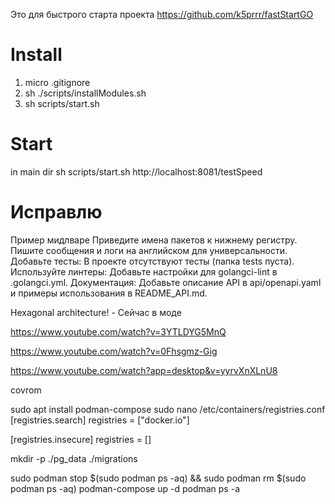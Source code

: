 Это для быстрого старта проекта
https://github.com/k5prrr/fastStartGO

# Install
1. micro .gitignore
2. sh ./scripts/installModules.sh
3. sh scripts/start.sh

# Start
in main dir
sh scripts/start.sh
http://localhost:8081/testSpeed



# Исправлю
Пример мидлваре
Приведите имена пакетов к нижнему регистру.
Пишите сообщения и логи на английском для универсальности.
Добавьте тесты: В проекте отсутствуют тесты (папка tests пуста).
Используйте линтеры: Добавьте настройки для golangci-lint в .golangci.yml.
Документация: Добавьте описание API в api/openapi.yaml и примеры использования в README_API.md.


Hexagonal architecture! - Сейчас в моде

https://www.youtube.com/watch?v=3YTLDYG5MnQ

https://www.youtube.com/watch?v=0Fhsgmz-Gig

https://www.youtube.com/watch?app=desktop&v=yyrvXnXLnU8

covrom


sudo apt install podman-compose
sudo nano /etc/containers/registries.conf
[registries.search]
registries = ["docker.io"]

[registries.insecure]
registries = []


mkdir -p ./pg_data ./migrations

sudo podman stop $(sudo podman ps -aq) && sudo podman rm $(sudo podman ps -aq)
podman-compose up -d
podman ps -a
